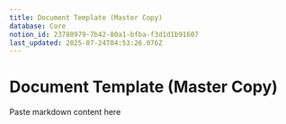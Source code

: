 ```yaml
---
title: Document Template (Master Copy)
database: Core
notion_id: 23780979-7b42-80a1-bfba-f3d1d1b91607
last_updated: 2025-07-24T04:53:26.076Z
---
```


# Document Template (Master Copy)


Paste markdown content here

